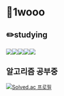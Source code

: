<h1>🤔1wooo</h1>

<h2>✏️studying</h2>
<img src="https://img.shields.io/badge/JAVA-yellow?style=flat-square&logo=java&logoColor=white"/><img src="https://img.shields.io/badge/Springboot-6DB33F?style=flat-square&logo=springboot&logoColor=white"/><img src="https://img.shields.io/badge/Hibernate-59666C?style=flat-square&logo=hibernate&logoColor=white"/><img src="https://img.shields.io/badge/Mysql-4479A1?style=flat-square&logo=mysql&logoColor=white"/><img src="https://img.shields.io/badge/Python-3776AB?style=flat-square&logo=python&logoColor=white"/>


<h2>알고리즘 공부중</h2>
  
[![Solved.ac
프로필](http://mazassumnida.wtf/api/v2/generate_badge?boj=asdsa113)](https://solved.ac/asdsa113)
